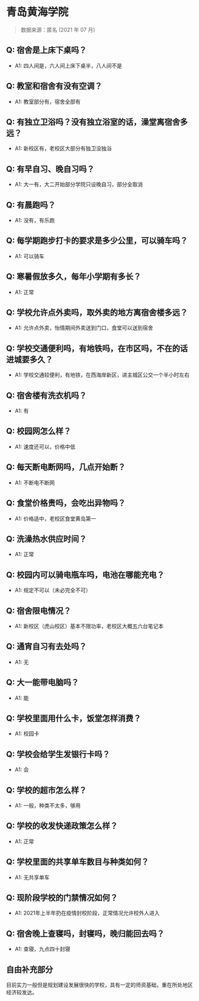 # 青岛黄海学院

> 数据来源：匿名 (2021 年 07 月)

## Q: 宿舍是上床下桌吗？

- A1: 四人间是，六人间上床下桌半，八人间不是

## Q: 教室和宿舍有没有空调？

- A1: 教室部分有，宿舍全部有

## Q: 有独立卫浴吗？没有独立浴室的话，澡堂离宿舍多远？

- A1: 新校区有，老校区大部分有独卫没独浴

## Q: 有早自习、晚自习吗？

- A1: 大一有，大二开始部分学院只设晚自习，部分全取消

## Q: 有晨跑吗？

- A1: 没有，有乐跑

## Q: 每学期跑步打卡的要求是多少公里，可以骑车吗？

- A1: 可以骑车

## Q: 寒暑假放多久，每年小学期有多长？

- A1: 正常

## Q: 学校允许点外卖吗，取外卖的地方离宿舍楼多远？

- A1: 允许点外卖，怡情期间外卖送到门口，食堂可以送到宿舍

## Q: 学校交通便利吗，有地铁吗，在市区吗，不在的话进城要多久？

- A1: 学校交通较便利，有地铁，在西海岸新区，进主城区公交一个半小时左右

## Q: 宿舍楼有洗衣机吗？

- A1: 有

## Q: 校园网怎么样？

- A1: 速度还可以，价格中低

## Q: 每天断电断网吗，几点开始断？

- A1: 不断电不断网

## Q: 食堂价格贵吗，会吃出异物吗？

- A1: 价格适中，老校区食堂黄岛第一

## Q: 洗澡热水供应时间？

- A1: 正常

## Q: 校园内可以骑电瓶车吗，电池在哪能充电？

- A1: 规定不可以（未必完全不可）

## Q: 宿舍限电情况？

- A1: 新校区（虎山校区）基本不限功率，老校区大概五六台笔记本

## Q: 通宵自习有去处吗？

- A1: 无

## Q: 大一能带电脑吗？

- A1: 能

## Q: 学校里面用什么卡，饭堂怎样消费？

- A1: 校园卡

## Q: 学校会给学生发银行卡吗？

- A1: 会

## Q: 学校的超市怎么样？

- A1: 一般，种类不太多，够用

## Q: 学校的收发快递政策怎么样？

- A1: 正常

## Q: 学校里面的共享单车数目与种类如何？

- A1: 无共享单车

## Q: 现阶段学校的门禁情况如何？

- A1: 2021年上半年扔在疫情封校阶段，正常情况允许校外人进入

## Q: 宿舍晚上查寝吗，封寝吗，晚归能回去吗？

- A1: 查寝，九点四十封寝

## 自由补充部分

目前实力一般但是规划建设发展很快的学校，具有一定的师资基础，重在所处地区经济较发达。